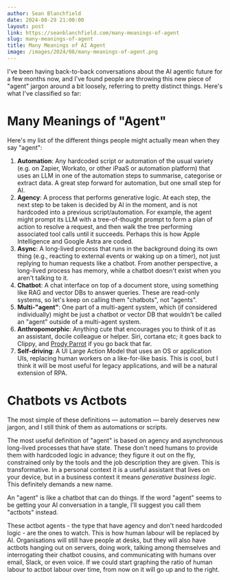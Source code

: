 ```yaml
---
author: Sean Blanchfield
date: 2024-08-29 21:00:00
layout: post
link: https://seanblanchfield.com/many-meanings-of-agent
slug: many-meanings-of-agent
title: Many Meanings of AI Agent
image: /images/2024/08/many-meanings-of-agent.png
---
```


I've been having back-to-back conversations about the AI agentic future for a few months now, and I've found people are throwing this new piece of "agent" jargon around a bit loosely, referring to pretty distinct things. Here's what I've classified so far:

<!-- more -->
# Many Meanings of "Agent"

Here's my list of the different things people might actually mean when they say "agent":

1. **Automation**: Any hardcoded script or automation of the usual variety (e.g. on Zapier, Workato, or other iPaaS or automation platform) that uses an LLM in one of the automation steps to summarise, categorise or extract data. A great step forward for automation, but one small step for AI.
1. **Agency**: A process that performs generative logic. At each step, the next step to be taken is decided by AI in the moment, and is not hardcoded into a previous script/automation. For example, the agent might prompt its LLM with a tree-of-thought prompt to form a plan of action to resolve a request, and then walk the tree performing associated tool calls until it succeeds. Perhaps this is how Apple Intelligence and Google Astra are coded.
1. **Async**: A long-lived process that runs in the background doing its own thing (e.g., reacting to external events or waking up on a timer), not just replying to human requests like a chatbot. From another perspective, a long-lived process has memory, while a chatbot doesn't exist when you aren't talking to it. 
1. **Chatbot**: A chat interface on top of a document store, using something like RAG and vector DBs to answer queries. These are read-only systems, so let's keep on calling them "chatbots", not "agents". 
1. **Multi-"agent"**: One part of a multi-agent system, which (if considered individually) might be just a chatbot or vector DB that wouldn't be called an "agent" outside of a multi-agent system.
1. **Anthropomorphic**: Anything cute that encourages you to think of it as an assistant, docile colleague or helper. Siri, cortana etc; it goes back to Clippy, and [Prody Parrot](https://youtu.be/djFGn49hb0I?si=rVxfSmS78Qb9pU_x&t=138) if you go back that far.
1. **Self-driving**: A UI Large Action Model that uses an OS or application UIs, replacing human workers on a like-for-like basis. This is cool, but I think it will be most useful for legacy applications, and will be a natural extension of RPA.

# Chatbots vs Actbots

The most simple of these definitions &mdash; automation &mdash; barely deserves new jargon, and I still think of them as automations or scripts.

The most useful definition of "agent" is based on agency and asynchronous long-lived processes that have state. These don't need humans to provide them with hardcoded logic in advance; they figure it out on the fly, constrained only by the tools and the job description they are given. This is transformative. In a personal context it is a useful assistant that lives on your device, but in a business context it means *generative business logic*. This definitely demands a new name.

An "agent" is like a chatbot that can do things. If the word "agent" seems to be getting your AI conversation in a tangle, I'll suggest you call them "actbots" instead.

These actbot agents - the type that have agency and don't need hardcoded logic - are the ones to watch. This is how human labour will be replaced by AI. Organisations will still have people at desks, but they will also have actbots hanging out on servers, doing work, talking among themselves and interrogating their chatbot cousins, and communicating with humans over email, Slack, or even voice. If we could start graphing the ratio of human labour to actbot labour over time, from now on it will go up and to the right.

